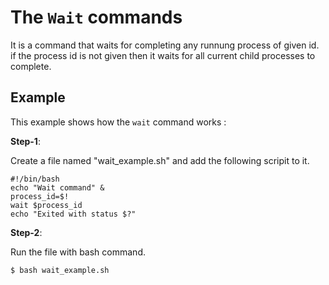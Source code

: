 # The `Wait` commands


It is a command that waits for completing any runnung process of given id. if the process id is not given then it waits for all current child processes to complete.

## Example

This example shows how the `wait`  command works : <br />

**Step-1**:

Create a file named "wait_example.sh" and add the following scripit to it.

```
#!/bin/bash
echo "Wait command" &
process_id=$!
wait $process_id
echo "Exited with status $?"
```

**Step-2**:

Run the file with bash command.

```
$ bash wait_example.sh
```
